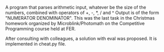 A program that parses arithmetic input, whatever be the size of the numbers, combined with operators of +, -, *, / and ^
Output is of the form "NUMERATOR DENOMINATOR".
This was the last task in the Christmas homework organized by Microblink/Photomath on the Competitive Programming course held at FER.

After consulting with colleagues, a solution with eval was proposed. It is implemented in cheat.py file.
